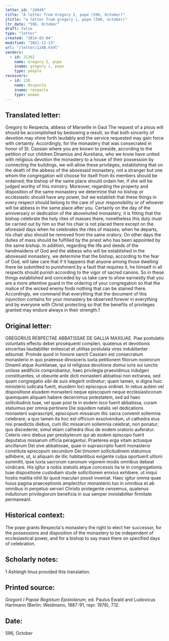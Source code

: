 ```yaml
---
letter_id: "24949"
title: "A letter from Gregory I, pope (596, October)"
ititle: "a letter from gregory i, pope (596, october)"
ltr_date: "596, October"
draft: false
type: "letter"
created: "2014-03-04"
modified: "2021-12-13"
url: "/letter/1248.html"
senders:
  - id: 21362
    name: Gregory I, pope
    iname: gregory i, pope
    type: people
receivers:
  - id: 138
    name: Respecta
    iname: respecta
    type: woman
---
```

<h2> Translated letter:</h2>Gregory to Respecta, abbess of Marseille in Gaul
The request of a pious will should be accomplished by bestowing a result, so that both sincerity of devotion may shine forth laudably and the service requested may gain force with certainty.  Accordingly, for the monastery that was consecrated in honor of St. Cassian where you are known to preside, according to the petition of our children Dinamius and Aureliana, who we know have united with religious devotion the monastery to a house of their possession by connecting the buildings, we will allow these privileges, establishing that on the death of the abbess of the abovesaid monastery, not a stranger but one whom the congregation will choose for itself from its members should be ordained; the bishop of the same place should ordain her, if she will be judged worthy of this ministry.  Moreover, regarding the property and disposition of the same monastery we determine that no bishop or ecclesiastic should have any power, but we establish that these things in every respect should belong to the care of your responsibility or of whoever will be abbess in the same place after you.  Certainly on the day of the anniversary or dedication of the abovenoted monastery, it is fitting that the bishop celebrate the holy rites of masses there; nonetheless this duty must be carried out by him so that his chair is not placed there except on the aforesaid days when he celebrates the rites of masses; when he departs, his chair also should be removed from the same oratory.  On other days the duties of mass should be fulfilled by the priest who has been appointed by the same bishop.
	In addition, regarding the life and deeds of the handmaidens of God and the abbess who will be established in the abovesaid monastery, we determine that the bishop, according to the fear of God, will take care that if it happens that anyone among those dwelling there be submitted to punishment by a fault that requires it, he himself in all respects should punish according to the vigor of sacred canons.  So in these things established and conceded by us take care to show earnestly that you are a more attentive guard in the ordering of your congregation so that the malice of the wicked enemy finds nothing that can be stained there.  Accordingly, we command that everything that the document of this injunction contains for your monastery be observed forever in everything and by everyone with Christ protecting so that the benefits of privileges granted may endure always in their strength.1
<h2 class="mt-4"> Original letter:</h2>GREGORIUS RE8PECTAE ABBATISSAE DE GALLIA MAXILIAE.
Piae postulatio voluntatis effectu debet prosequenti compleri, quatenus et devotionis sinceritas laudabiliter enitescat et utilitas postulata vires indubitanter adsumat. Proinde quod in honore sancti Cassiani est consecratum monasterio in quo praeesse dinosceris iuxta petitionem filiorum nostrorum Dinamii atque Aurelianae, qui id religiosa devotione domui iuris sui iunctis uniisse aedificiis comprobantur, haec privilegia praevidimus indulgeri constituentes, ut obeunte ante dicti monasterii abbatissi non extranea, sed quam congregatio sibi de suis elegerit ordinetur; quam tamen, si digna huic ministerio iudicata fuerit, eiusdem loci episcopus ordinet. In rebus autem vel dispositione eiusdem monasterii neque episcopum neque ecclesiasticorum quemquam aliquam habere decernimus potestatem, sed ad haec sollicitudinis tuae, vel quae post te in eodem loco fuerit abbatissa, curam statuimus per omnia pertinere Die siquidem natalis vel dedications monasterii suprascripti, episcopum missarum illic sacra convenit sollemnia celebrare; a quo tamen ita hoc est officium exsolvendum, ut cathedra eius nisi praedictis diebus, cum illic missarum sollemnia celebrat, non ponatur; quo discedente, simul etiam cathedra illius de eodem oratorio auferatur. Ceteris vero diebus per presbyterum qui ab eodem episcopo fuerit deputatus missarum officia peragantur.
Praeterea erga vitam actusque ancillarum Dei sive abbatissae, quae in suprascripto fuerit monasterio constituta episcopum secundum Dei timorem sollicitudinem statuimus adhibere, ut, si aliquam de illic habitantibus exigente culpa oportuerit ultioni summitti, ipse iuxta sacrorum canonum vigorem modis omnibus debeat vindicare. His igitur a nobis statutis atque concessis ita te in congregationis tuae dispositione custodiam stude sollicitiorem enixius exhibere, ut iniqui hostis malitia nihil ibi quod maculari possit inveniat. Haec igitur omnia quae huius pagina praeceptionis amplectitur monasterio tuo in omnibus et ab omnibus in perpetuo servari Christo protegente censemus, quatenus indultorum privilegiorum beneficia in sua semper inviolabiliter firmitate permaneant.
<h2 class="mt-4"> Historical context:</h2>The pope grants Respecta's monastery the right to elect her successor, for the possessions and disposition of the monastery to be independent of ecclesiastical power, and for a bishop to say mass there on specified days of celebration.
<h2 class="mt-4"> Scholarly notes:</h2>1 Ashleigh Imus provided this translation.
<h2 class="mt-4"> Printed source:</h2><p><em>Gregorii I Papae Registum Epistolarum</em>, ed. Paulus Ewald and Ludovicus Hartmann (Berlin: Weidmann, 1887-91, repr. 1978), 7.12.</p><h2 class="mt-4"> Date:</h2>596, October